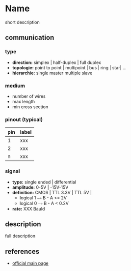 # Name
short description

## communication
### type
- **direction:** simplex | half-duplex | full duplex
- **topologie:** point to point | multipoint | bus | ring | star| ...
- **hierarchie:** single master multiple slave
  
### medium
- number of wires
- max length
- min cross section

### pinout (typical)
|pin|label|
|-|-|
|1|xxx|
|2|xxx|
|n|xxx|

### signal
- **type:** single ended | differential
- **amplitude:** 0-5V | -15V-15V
- **definition:** CMOS | TTL 3.3V | TTL 5V |
  - logical 1 &rbarr; B - A >= 2V
  - logical 0 &rbarr; B - A < 0.2V
- **rate:** XXX Bauld

## description
full description

## references
- <a href="https://something">official main page</a>



